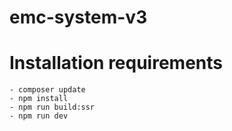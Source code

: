# emc-system-v3
# Installation requirements
    - composer update
    - npm install
    - npm run build:ssr
    - npm run dev
